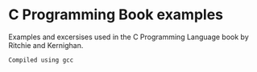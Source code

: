 # C Programming Book examples
Examples and excersises used in the C Programming Language book by Ritchie and Kernighan.

    Compiled using gcc						
